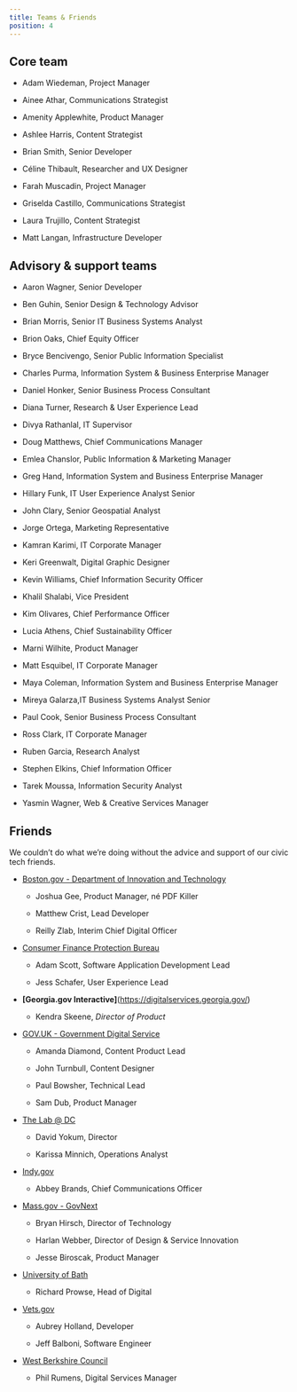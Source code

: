 ```yaml
---
title: Teams & Friends
position: 4
---
```


## Core team 

* Adam Wiedeman, Project Manager

* Ainee Athar, Communications Strategist

* Amenity Applewhite, Product Manager

* Ashlee Harris, Content Strategist 

* Brian Smith, Senior Developer

* Céline Thibault, Researcher and UX Designer

* Farah Muscadin, Project Manager

* Griselda Castillo, Communications Strategist 

* Laura Trujillo, Content Strategist

* Matt Langan, Infrastructure Developer

## Advisory & support teams

* Aaron Wagner, Senior Developer 

* Ben Guhin, Senior Design & Technology Advisor 

* Brian Morris, Senior IT Business Systems Analyst

* Brion Oaks, Chief Equity Officer 

* Bryce Bencivengo, Senior Public Information Specialist 

* Charles Purma, Information System & Business Enterprise Manager 

* Daniel Honker, Senior Business Process Consultant 

* Diana Turner, Research & User Experience Lead

* Divya Rathanlal, IT Supervisor

* Doug Matthews, Chief Communications Manager 

* Emlea Chanslor, Public Information & Marketing Manager 

* Greg Hand, Information System and Business Enterprise Manager

* Hillary Funk, IT User Experience Analyst Senior

* John Clary, Senior Geospatial Analyst

* Jorge Ortega, Marketing Representative 

* Kamran Karimi, IT Corporate Manager 

* Keri Greenwalt, Digital Graphic Designer 

* Kevin Williams, Chief Information Security Officer 

* Khalil Shalabi, Vice President 

* Kim Olivares, Chief Performance Officer 

* Lucia Athens, Chief Sustainability Officer 

* Marni Wilhite, Product Manager

* Matt Esquibel, IT Corporate Manager

* Maya Coleman, Information System and Business Enterprise Manager 

* Mireya Galarza,IT Business Systems Analyst Senior

* Paul Cook, Senior Business Process Consultant 

* Ross Clark, IT Corporate Manager 

* Ruben Garcia, Research Analyst

* Stephen Elkins, Chief Information Officer

* Tarek Moussa, Information Security Analyst

* Yasmin Wagner, Web & Creative Services Manager 

## Friends

We couldn’t do what we’re doing without the advice and support of our civic tech friends.

* [Boston.gov - Department of Innovation and Technology](https://www.boston.gov/departments/innovation-and-technology)

    * Joshua Gee, Product Manager, né PDF Killer

    * Matthew Crist, Lead Developer

    * Reilly Zlab, Interim Chief Digital Officer

* [Consumer Finance Protection Bureau](https://github.com/cfpb) 

    * Adam Scott, Software Application Development Lead 

    * Jess Schafer, ‎User Experience Lead

* **[Georgia.gov Interactive]**(https://digitalservices.georgia.gov/)
    * Kendra Skeene, *Director of Product*

* [GOV.UK - Government Digital Service](https://www.gov.uk/government/organisations/government-digital-service)

    * Amanda Diamond, Content Product Lead

    * John Turnbull, Content Designer

    * Paul Bowsher, Technical Lead

    * Sam Dub, Product Manager

* [The Lab @ DC](http://thelab.dc.gov/)

    * David Yokum, Director 

    * Karissa Minnich, Operations Analyst

* [Indy.gov](https://my.indy.gov/)

    * Abbey Brands, ‎Chief Communications Officer

* [Mass.gov - GovNext](https://www.mass.gov/topics/executive-office-of-technology-services-and-security)

    * Bryan Hirsch, Director of Technology

    * Harlan Webber, Director of Design & Service Innovation

    * Jesse Biroscak, Product Manager

* [University of Bath](http://www.bath.ac.uk/)

    * Richard Prowse, Head of Digital 

* [Vets.gov](https://www.vets.gov/)

    * Aubrey Holland, Developer

    * Jeff Balboni, Software Engineer

* [West Berkshire Council](http://www.westberks.gov.uk/)

    * Phil Rumens, Digital Services Manager 
